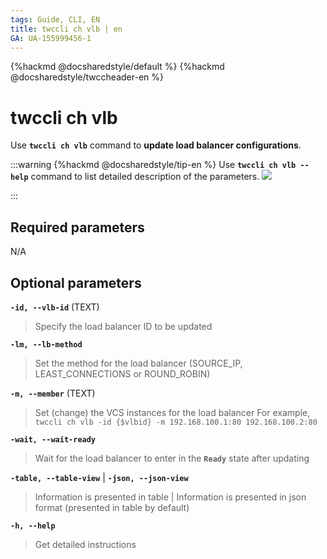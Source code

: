 ```yaml
---
tags: Guide, CLI, EN
title: twccli ch vlb | en
GA: UA-155999456-1
---
```


{%hackmd @docsharedstyle/default %}
{%hackmd @docsharedstyle/twccheader-en %}

# twccli ch vlb

Use **`twccli ch vlb`** command to **update load balancer configurations**.

:::warning
{%hackmd @docsharedstyle/tip-en %}
Use **`twccli ch vlb --help`** command to list detailed description of the parameters. 
![](https://cos.twcc.ai/SYS-MANUAL/uploads/upload_5ab333c63d9d22fb6e0ee8c39186ac56.png)

:::


## Required parameters

N/A


## Optional parameters

**`-id, --vlb-id`** (TEXT)
> Specify the load balancer ID to be updated

**`-lm, --lb-method`**
> Set the method for the load balancer (SOURCE_IP, LEAST_CONNECTIONS or ROUND_ROBIN)

**`-m, --member`** (TEXT)
> Set (change) the VCS instances for the load balancer
> For example, `twccli ch vlb -id {$vlbid} -m 192.168.100.1:80 192.168.100.2:80`

**`-wait, --wait-ready`**
> Wait for the load balancer to enter in the **`Ready`** state after updating

**`-table, --table-view`** | **`-json, --json-view`**
> Information is presented in table | Information is presented in json format (presented in table by default)

> 
**`-h, --help`**
> Get detailed instructions
